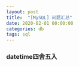 ```yaml
---
layout: post
title:  "[MySQL] 问题汇总"
date: 2020-02-01 00:00:00
categories: db
tags: sql
---
```


### datetime四舍五入

